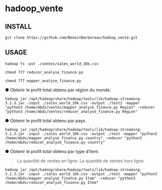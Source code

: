 # hadoop_vente


## INSTALL

```
git clone https://github.com/BenoitBarbereau/hadoop_vente.git
```

## USAGE

```
hadoop fs -put ./ventes/sales_world_10k.csv
```

```
chmod 777 reducer_analyse_finance.py
```


```
chmod 777 mapper_analyse_finance.py
```


● Obtenir le profit total obtenu par région du monde.

```
hadoop jar /opt/hadoop/share/hadoop/tools/lib/hadoop-streaming-3.1.3.jar -input ./sales_world_10k.csv -output ./test2 -mapper "python3 /home/mbds/ventes/mapper_analyse_finance.py Region" -reducer "python3 /home/mbds/ventes/reducer_analyse_finance.py Region"
```

● Obtenir le profit total obtenu par pays.

```
hadoop jar /opt/hadoop/share/hadoop/tools/lib/hadoop-streaming-3.1.3.jar -input ./sales_world_10k.csv -output ./test -mapper "python3 /home/mbds/mapper_analyse_finance.py country" -reducer "python3 /home/mbds/reducer_analyse_finance.py country"
```

● Obtenir le profit total obtenu par type d’item.
> La quantité de ventes en ligne.
> La quantité de ventes hors ligne


```
hadoop jar /opt/hadoop/share/hadoop/tools/lib/hadoop-streaming-3.1.3.jar -input ./sales_world_10k.csv -output ./test -mapper "python3 /home/mbds/mapper_analyse_finance.py Item" -reducer "python3 /home/mbds/reducer_analyse_finance.py Item"
```


